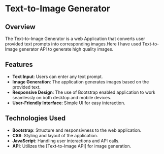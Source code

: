 # Text-to-Image Generator

## Overview
The Text-to-Image Generator is a web Application that converts user provided text prompts into corresponding images.Here I have used Text-to-Image generator API to generate high quality images.

## Features
- **Text Input**: Users can enter any text prompt.
- **Image Generation**: The application generates images based on the provided text.
- **Responsive Design**: The use of Bootstrap enabled application to work seamlessly on both desktop and mobile devices.
- **User-Friendly Interface**: Simple UI for easy interaction.

## Technologies Used
- **Bootstrap**: Structure and responsivness to the web application.
- **CSS**: Styling and layout of the application.
- **JavaScript**: Handling user interactions and API calls.
- **API**: Utilizes the [Text-to-Image API] for image generation.

